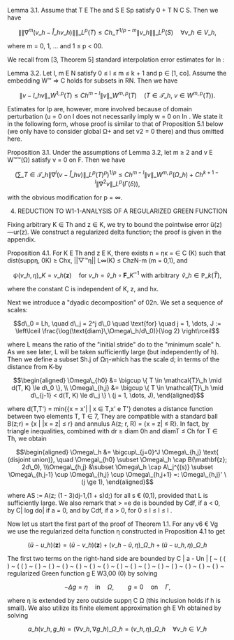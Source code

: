 Lemma 3.1. Assume that T E The and S E Sp satisfy 0 + T N C S. Then we have

$$\|\|\nabla^m(v\_h - \mathring{I}\_h v\_h)\|\|\_{L^p(T)} \le C h\_T^{1/p - m} \|v\_h\|\|\_{L^p(S)} \quad \forall v\_h \in V\_h,$$

where m = 0, 1, ... and 1 ≤ p < 00.

We recall from [3, Theorem 5] standard interpolation error estimates for In :

Lemma 3.2. Let l, m E N satisfy 0 ≤ l ≤ m ≤ k + 1 and p ∈ [1, co]. Assume the embedding W™ => C holds for subsets in RN. Then we have

$$\|v - I\_h v\|\_{W^{1,p}(T)} \le C h^{m-l} \|v\|\_{W^{m,p}(T)} \quad (T \in \mathcal{T}\_h, \ v \in W^{m,p}(T)).$$

Estimates for Ip are, however, more involved because of domain perturbation (u = 0 on I does not necessarily imply w = 0 on In . We state it in the following form, whose proof is similar to that of Proposition 5.1 below (we only have to consider global Ω+ and set v2 = 0 there) and thus omitted here.

Proposition 3.1. Under the assumptions of Lemma 3.2, let m ≥ 2 and v E W™™(Ω) satisfy v = 0 on F. Then we have

$$\left(\sum\_{T\in\mathcal{T}\_h} \|\nabla^l(v - \mathring{I}\_h v)\|\_{L^p(T)}^p\right)^{1/p} \le Ch^{m-l} \|v\|\_{W^{m,p}(\Omega\_h)} + Ch^{k+1-l} \|\nabla^2 v\|\_{L^p(\Gamma(\delta))},$$

with the obvious modification for p = ∞.

4. REDUCTION TO W1-1-ANALYSIS OF A REGULARIZED GREEN FUNCTION

Fixing arbitrary K ∈ Th and z ∈ K, we try to bound the pointwise error ü(z)—ur(z). We construct a regularized delta function; the proof is given in the appendix.

Proposition 4.1. For K E Th and z E K, there exists n = ηκ = ∈ C (K) such that dist(suppη, 0K) ≥ Chx, ||▽™η|| L∞(K) ≤ ChzN-m (m = 0,1), and

$$
\psi(v\_h, \eta)\_K = v\_h(\mathbf{z}) \quad \text{for } v\_h = \hat{v}\_h \circ \mathbf{F}\_K^{-1} \text{ with } \operatorname{arbitrary} \; \hat{v}\_h \in \mathbb{P}\_k(\bar{T}),
$$

where the constant C is independent of K, z, and hx.

Next we introduce a "dyadic decomposition" of 02n. We set a sequence of scales:

$$d\_0 = Lh, \quad d\_j = 2^j d\_0 \quad \text{for} \quad j = 1, \dots, J := \left\lceil \frac{\log(\text{diam}\,\Omega\_h/d\_0)}{\log 2} \right\rceil$$

where L means the ratio of the "initial stride" do to the "minimum scale" h. As we see later, L will be taken sufficiently large (but independently of h). Then we define a subset Sh.j of Ωη-which has the scale d; in terms of the distance from K-by

$$\begin{aligned} \Omega\_{h0} &= \bigcup \{ T \in \mathcal{T}\_h \mid d(T, K) \le d\_0 \}, \\ \Omega\_{h,j} &= \bigcup \{ T \in \mathcal{T}\_h \mid d\_{j-1} < d(T, K) \le d\_j \} \ (j = 1, \dots, J), \end{aligned}$$

where d(T,T') = min{{x = x'| | x ∈ T,x' e T'} denotes a distance function between two elements T, T ∈ 7, They are compatible with a standard ball B(z;r) = {x | |x = z| ≤ r} and annulus A(z; r, R) = {x = z| ≤ R}. In fact, by triangle inequalities, combined with dr ≥ diam 0h and diamT ≤ Ch for T ∈ Th, we obtain

$$\begin{aligned} \Omega\_h &= \bigcup\_{j=0}^J \Omega\_{h,j} \text{ (disjoint union)}, \quad \Omega\_{h0} \subset \Omega\_h \cap B(\mathbf{z}; 2d\_0), \\\Omega\_{h,j} &\subset \Omega\_h \cap A\_j^{(s)} \subset \Omega\_{h,j-1} \cup \Omega\_{h,j} \cup \Omega\_{h,j+1} =: \Omega\_{h,j}' \ (j \ge 1), \end{aligned}$$

where AS := A(z; (1 - 3)dj-1,(1 + s)d;) for all s € (0,1), provided that L is sufficiently large. We also remark that > =e de is bounded by Cdf, if a < 0, by C| log do| if a = 0, and by Cdf, if a > 0, for 0 ≤ l ≤ l ≤ l .

Now let us start the first part of the proof of Theorem 1.1. For any v6 € Vg we use the regularized delta function η constructed in Proposition 4.1 to get

$$(\tilde{u} - u\_h)(\mathbf{z}) = (\tilde{u} - v\_h)(\mathbf{z}) + (v\_h - \tilde{u}, \eta)\_{\Omega\_h} + (\tilde{u} - u\_h, \eta)\_{\Omega\_h}$$

The first two terms on the right-hand side are bounded by C | a - Un | [ ~ ( ( ) ~ ( ( ) ~ ( ) ~ ( ) ~ ( ) ~ ( ) ~ ( ) ~ ( ) ~ ( ) ~ ( ) ~ ( ) ~ ( ) ~ ( ) ~ ( ) ~ ( ) ~ ( ) ~ regularized Green function g E W3,00 (0) by solving

$$-\Delta g = \eta \quad \text{in} \quad \Omega, \qquad g = 0 \quad \text{on} \quad \Gamma,$$

where η is extended by zero outside suppη C Ω (this inclusion holds if h is small). We also utilize its finite element approximation gh E Vh obtained by solving

$$a\_h(v\_h, g\_h) = (\nabla v\_h, \nabla g\_h)\_{\Omega\_h} = (v\_h, \eta)\_{\Omega\_h} \quad \forall v\_h \in V\_h$$